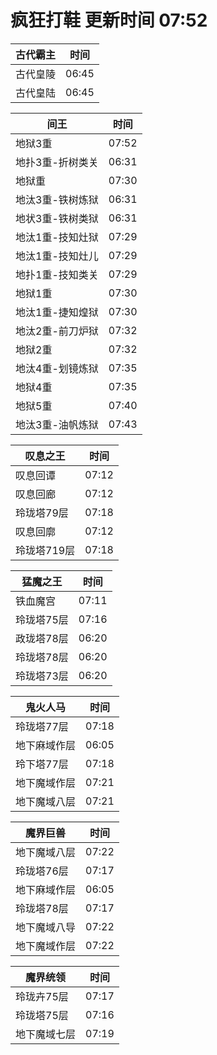 # 疯狂打鞋 更新时间 07:52

| 古代霸主   | 时间    |
|--------|-------|
| 古代皇陵 | 06:45 |
| 古代皇陆 | 06:45 |

| 间王   | 时间    |
|--------|-------|
| 地狱3重 | 07:52 |
| 地扑3重-折树类关 | 06:31 |
| 地狱重 | 07:30 |
| 地汰3重-铁树炼狱 | 06:31 |
| 地状3重-铁树类狱 | 06:31 |
| 地汰1重-技知灶狱 | 07:29 |
| 地汰1重-技知灶儿 | 07:29 |
| 地扑1重-技知类关 | 07:29 |
| 地狱1重 | 07:30 |
| 地汰1重-捷知煌狱 | 07:30 |
| 地汰2重-前刀炉狱 | 07:32 |
| 地狱2重 | 07:32 |
| 地汰4重-划镜炼狱 | 07:35 |
| 地狱4重 | 07:35 |
| 地狱5重 | 07:40 |
| 地汰3重-油帆炼狱 | 07:43 |

| 叹息之王   | 时间    |
|--------|-------|
| 叹息回谭 | 07:12 |
| 叹息回廊 | 07:12 |
| 玲珑塔79层 | 07:18 |
| 叹息回廓 | 07:12 |
| 玲珑塔719层 | 07:18 |

| 猛魔之王   | 时间    |
|--------|-------|
| 铁血魔宫 | 07:11 |
| 玲珑塔75层 | 07:16 |
| 政珑塔78层 | 06:20 |
| 玲珑塔78层 | 06:20 |
| 玲珑塔73层 | 06:20 |

| 鬼火人马   | 时间    |
|--------|-------|
| 玲珑塔77层 | 07:18 |
| 地下麻域作层 | 06:05 |
| 玲下塔77层 | 07:18 |
| 地下魔域作层 | 07:21 |
| 地下魔域八层 | 07:21 |

| 魔界巨兽   | 时间    |
|--------|-------|
| 地下魔域八层 | 07:22 |
| 玲珑塔76层 | 07:17 |
| 地下麻域作层 | 06:05 |
| 玲珑塔78层 | 07:17 |
| 地下魔域八导 | 07:22 |
| 地下魔域作层 | 07:22 |

| 魔界统领   | 时间    |
|--------|-------|
| 玲珑卉75层 | 07:17 |
| 玲珑塔75层 | 07:16 |
| 地下魔域七层 | 07:19 |